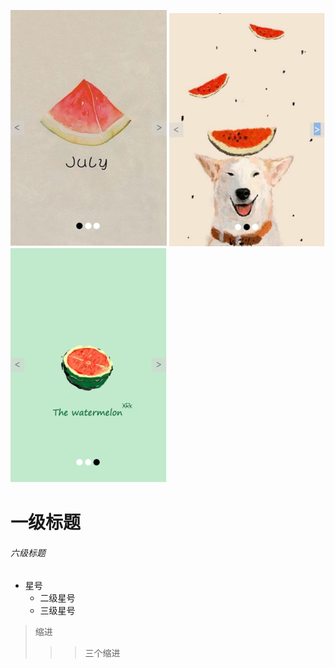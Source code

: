 ![图片1没显示吗？](/readme-pics/1.png)
![图片2没显示吗？](/readme-pics/2.png)
![图片3没显示吗？](/readme-pics/3.png)<br>
# 一级标题
###### 六级标题
* 星号
  * 二级星号
   * 三级星号
> 缩进
>>> 三个缩进
